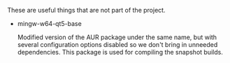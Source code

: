 These are useful things that are not part of the project.

- mingw-w64-qt5-base

  Modified version of the AUR package under the same name, but with several configuration options disabled so we don't bring in unneeded dependencies. This package is used for compiling the snapshot builds.
